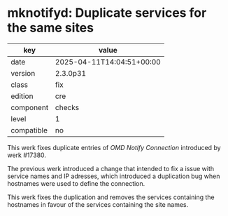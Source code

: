 [//]: # (werk v2)
# mknotifyd: Duplicate services for the same sites

key        | value
---------- | ---
date       | 2025-04-11T14:04:51+00:00
version    | 2.3.0p31
class      | fix
edition    | cre
component  | checks
level      | 1
compatible | no

This werk fixes duplicate entries of *OMD Notify Connection* introduced by werk #17380.

The previous werk introduced a change that intended to fix a issue with service names and IP adresses,
which introduced a duplication bug when hostnames were used to define the connection.

This werk fixes the duplication and removes the services containing the hostnames in favour of
the services containing the site names.

